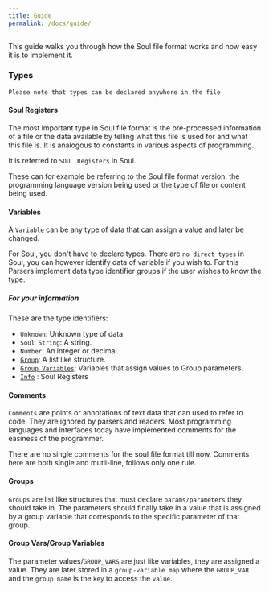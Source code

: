 ```yaml
---
title: Guide
permalink: /docs/guide/
---
```

This guide walks you through how the Soul file format works and how easy it is to implement it.
### Types
`Please note that types can be declared anywhere in the file`

#### Soul Registers

The most important type in Soul file format is the pre-processed information of a file or the data available by telling 
what this file is used for and what this file is. It is analogous to constants in various aspects of programming.

It is referred to `SOUL Registers` in Soul.

These can for example be referring to the Soul file format version, the programming language version being used or the 
type of file or content being used.

#### Variables

A `Variable` can be any type of data that can assign a value and later be changed. 

For Soul, you don't have to declare types. 
There are `no direct types` in Soul, you can however identify data of variable
if you wish to. For this Parsers implement data type identifier groups if the user wishes to know the type.

##### For your information

These are the type identifiers:
- `Unknown`: Unknown type of data.
- `Soul String`: A string.
- `Number`: An integer or decimal.
- [`Group`](https://github.com/Master-Console/Soul_Official/new/master/_docs#groups): A list like structure.
- [`Group Variables`](https://github.com/Master-Console/Soul_Official/new/master/_docs#group-varsgroup-variables): Variables that assign values to Group parameters.
- [`Info`](https://github.com/Master-Console/Soul_Official/new/master/_docs#soul-registers) : Soul Registers

#### Comments
`Comments` are points or annotations of text data that can used to refer to code. They are ignored by parsers and readers. 
Most programming languages and interfaces today have implemented comments for the easiness of the programmer.

There are no single comments for the soul file format till now. Comments here are both single and mutli-line, follows
only one rule.

#### Groups
`Groups` are list like structures that must declare `params/parameters` they should take in.
The parameters should finally take in a value that is assigned by a group variable that corresponds to
the specific parameter of that group.

#### Group Vars/Group Variables
The parameter values/`GROUP_VARS` are just like variables, they are assigned a value. They are later stored in a
`group-variable map` where the `GROUP_VAR` and the `group name` is the `key` to access the `value`.
